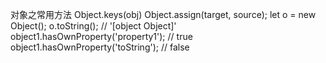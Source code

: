 
对象之常用方法
Object.keys(obj)
Object.assign(target, source);
let o = new Object();
o.toString(); // '[object Object]'  
object1.hasOwnProperty('property1'); // true
object1.hasOwnProperty('toString'); // false
